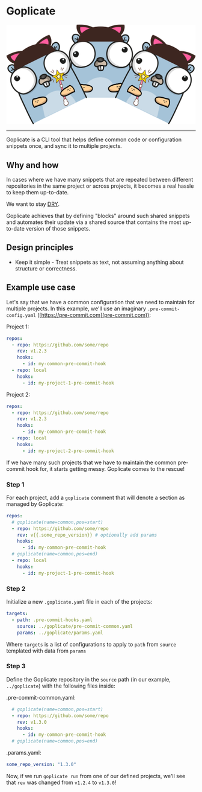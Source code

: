 # Goplicate

<img src="https://github.com/ilaif/goplicate/raw/main/assets/logo.png" width="700">

---

Goplicate is a CLI tool that helps define common code or configuration snippets once, and sync it to multiple projects.

## Why and how

In cases where we have many snippets that are repeated between different repositories in the same project or across projects, it becomes a real hassle to keep them up-to-date.

We want to stay [DRY](https://en.wikipedia.org/wiki/Don%27t_repeat_yourself).

Goplicate achieves that by defining "blocks" around such shared snippets and automates their update via a shared source that contains the most up-to-date version of those snippets.

## Design principles

- Keep it simple - Treat snippets as text, not assuming anything about structure or correctness.

## Example use case

Let's say that we have a common configuration that we need to maintain for multiple projects. In this example, we'll use an imaginary `.pre-commit-config.yaml` ([https://pre-commit.com](pre-commit.com)):

Project 1:

```yaml
repos:
  - repo: https://github.com/some/repo
    rev: v1.2.3
    hooks:
      - id: my-common-pre-commit-hook
  - repo: local
    hooks:
      - id: my-project-1-pre-commit-hook
```

Project 2:

```yaml
repos:
  - repo: https://github.com/some/repo
    rev: v1.2.3
    hooks:
      - id: my-common-pre-commit-hook
  - repo: local
    hooks:
      - id: my-project-2-pre-commit-hook
```

If we have many such projects that we have to maintain the common pre-commit hook for, it starts getting messy. Goplicate comes to the rescue!

### Step 1

For each project, add a `goplicate` comment that will denote a section as managed by Goplicate:

```yaml
repos:
  # goplicate(name=common,pos=start)
  - repo: https://github.com/some/repo
    rev: v{{.some_repo_version}} # optionally add params
    hooks:
      - id: my-common-pre-commit-hook
  # goplicate(name=common,pos=end)
  - repo: local
    hooks:
      - id: my-project-1-pre-commit-hook
```

### Step 2

Initialize a new `.goplicate.yaml` file in each of the projects:

```yaml
targets:
  - path: .pre-commit-hooks.yaml
    source: ../goplicate/pre-commit-common.yaml
    params: ../goplicate/params.yaml
```

Where `targets` is a list of configurations to apply to `path` from `source` templated with data from `params`

### Step 3

Define the Goplicate repository in the `source` path (in our example, `../goplicate`) with the following files inside:

.pre-commit-common.yaml:

```yaml
  # goplicate(name=common,pos=start)
  - repo: https://github.com/some/repo
    rev: v1.3.0
    hooks:
      - id: my-common-pre-commit-hook
  # goplicate(name=common,pos=end)
```

.params.yaml:

```yaml
some_repo_version: "1.3.0"
```

Now, if we run `goplicate run` from one of our defined projects, we'll see that `rev` was changed from `v1.2.4` to `v1.3.0`!
